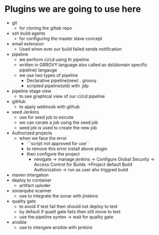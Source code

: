 # Plugins we are going to use here 
- git 
    - for cloning the gitlab repo 
- ssh build agents 
    - for configuring the master slave concept
- email extension 
    - Used when ever our build failed sends notification 
- pipeline 
    - we perform ci/cd using th pipeline
    - written in GRROVY language also called as dsl(domain specific pipeline) langauge 
    - we use two types of pipeline
        - Declarative pipeline(new) . groovy
        - scripted pipeline(old) with .jdp
- pipeline stage view
    - to see graphical view of our ci/cd pipeline
- gitHub
    - to apply webhook with github 
- seed Jenkins
    - use for seed job to exicute 
    - we can cerate a job using the seed job 
    - seed job is used to create the new job
- Authorized projects
    - when we face the error
        - ```script not approved for use``
        - to remove this error install above plugin
        - then configure the project 
            - nevigate -> manage jenkins -> Configure Global Security -> Access Control for Builds ->Project default Build Authorization -> run as user aho triggred build
- maven intergation 
- deploy to container
    - artifact uploder 
- sonarqube scanner
    - use to integrate the sonar with jinekins
- quality gate
    - to avoid if test fail then should not deploy to test 
    - by default if quailt gate fails then still move to test 
    - use the pipeline syntex -> wait for quality gate
- ansible 
    - use to intergare ansible with jenkins

    
 


            
        

